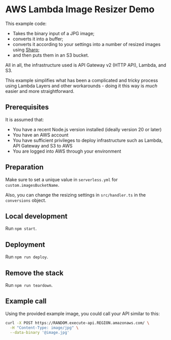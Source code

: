 # AWS Lambda Image Resizer Demo

This example code:

- Takes the binary input of a JPG image;
- converts it into a buffer;
- converts it according to your settings into a number of resized images using [Sharp](https://github.com/lovell/sharp);
- and then puts them in an S3 bucket.

All in all, the infrastructure used is API Gateway v2 (HTTP API), Lambda, and S3.

This example simplifies what has been a complicated and tricky process using Lambda Layers and other workarounds - doing it this way is _much_ easier and more straightforward.

## Prerequisites

It is assumed that:

- You have a recent Node.js version installed (ideally version 20 or later)
- You have an AWS account
- You have sufficient privileges to deploy infrastructure such as Lambda, API Gateway and S3 to AWS
- You are logged into AWS through your environment

## Preparation

Make sure to set a unique value in `serverless.yml` for `custom.imagesBucketName`.

Also, you can change the resizing settings in `src/handler.ts` in the `conversions` object.

## Local development

Run `npm start`.

## Deployment

Run `npm run deploy`.

## Remove the stack

Run `npm run teardown`.

## Example call

Using the provided example image, you could call your API similar to this:

```bash
curl -X POST https://RANDOM.execute-api.REGION.amazonaws.com/ \
  -H "Content-Type: image/jpg" \
  --data-binary '@image.jpg'
```
